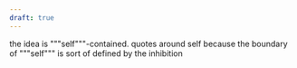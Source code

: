 ```yaml
---
draft: true
---
```


the idea is """self"""-contained. quotes around self because the boundary of """self""" is sort of defined by the inhibition